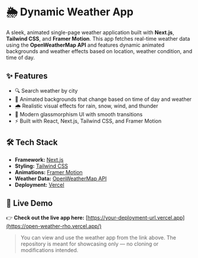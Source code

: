 # 🌦️ Dynamic Weather App

A sleek, animated single-page weather application built with **Next.js**, **Tailwind CSS**, and **Framer Motion**. This app fetches real-time weather data using the **OpenWeatherMap API** and features dynamic animated backgrounds and weather effects based on location, weather condition, and time of day.

## ✨ Features

- 🔍 Search weather by city
- 🌈 Animated backgrounds that change based on time of day and weather
- 🌧️ Realistic visual effects for rain, snow, wind, and thunder
- 🎨 Modern glassmorphism UI with smooth transitions
- ⚡ Built with React, Next.js, Tailwind CSS, and Framer Motion

## 🛠 Tech Stack

- **Framework:** [Next.js](https://nextjs.org/)
- **Styling:** [Tailwind CSS](https://tailwindcss.com/)
- **Animations:** [Framer Motion](https://www.framer.com/motion/)
- **Weather Data:** [OpenWeatherMap API](https://openweathermap.org/api)
- **Deployment:** [Vercel](https://vercel.com/)

## 📡 Live Demo

👉 **Check out the live app here:** [https://your-deployment-url.vercel.app](https://open-weather-rho.vercel.app/)

> You can view and use the weather app from the link above. The repository is meant for showcasing only — no cloning or modifications intended.
